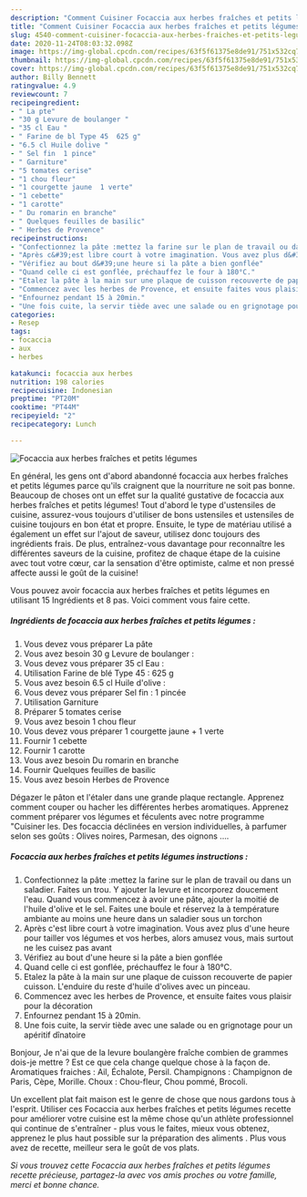 ```yaml
---
description: "Comment Cuisiner Focaccia aux herbes fraîches et petits légumes"
title: "Comment Cuisiner Focaccia aux herbes fraîches et petits légumes"
slug: 4540-comment-cuisiner-focaccia-aux-herbes-fraiches-et-petits-legumes
date: 2020-11-24T08:03:32.098Z
image: https://img-global.cpcdn.com/recipes/63f5f61375e8de91/751x532cq70/focaccia-aux-herbes-fraiches-et-petits-legumes-photo-principale-de-la-recette.jpg
thumbnail: https://img-global.cpcdn.com/recipes/63f5f61375e8de91/751x532cq70/focaccia-aux-herbes-fraiches-et-petits-legumes-photo-principale-de-la-recette.jpg
cover: https://img-global.cpcdn.com/recipes/63f5f61375e8de91/751x532cq70/focaccia-aux-herbes-fraiches-et-petits-legumes-photo-principale-de-la-recette.jpg
author: Billy Bennett
ratingvalue: 4.9
reviewcount: 7
recipeingredient:
- " La pte"
- "30 g Levure de boulanger "
- "35 cl Eau "
- " Farine de bl Type 45  625 g"
- "6.5 cl Huile dolive "
- " Sel fin  1 pince"
- " Garniture"
- "5 tomates cerise"
- "1 chou fleur"
- "1 courgette jaune  1 verte"
- "1 cebette"
- "1 carotte"
- " Du romarin en branche"
- " Quelques feuilles de basilic"
- " Herbes de Provence"
recipeinstructions:
- "Confectionnez la pâte :mettez la farine sur le plan de travail ou dans un saladier. Faites un trou. Y ajouter la levure et incorporez doucement l&#39;eau. Quand vous commencez à avoir une pâte, ajouter la moitié de l&#39;huile d&#39;olive et le sel. Faites une boule et réservez la à température ambiante au moins une heure dans un saladier sous un torchon"
- "Après c&#39;est libre court à votre imagination. Vous avez plus d&#39;une heure pour tailler vos légumes et vos herbes, alors amusez vous, mais surtout ne les cuisez pas avant"
- "Vérifiez au bout d&#39;une heure si la pâte a bien gonflée"
- "Quand celle ci est gonflée, préchauffez le four à 180°C."
- "Etalez la pâte à la main sur une plaque de cuisson recouverte de papier cuisson. L&#39;enduire du reste d&#39;huile d&#39;olives avec un pinceau."
- "Commencez avec les herbes de Provence, et ensuite faites vous plaisir pour la décoration"
- "Enfournez pendant 15 à 20min."
- "Une fois cuite, la servir tiède avec une salade ou en grignotage pour un apéritif dînatoire"
categories:
- Resep
tags:
- focaccia
- aux
- herbes

katakunci: focaccia aux herbes 
nutrition: 198 calories
recipecuisine: Indonesian
preptime: "PT20M"
cooktime: "PT44M"
recipeyield: "2"
recipecategory: Lunch

---
```



![Focaccia aux herbes fraîches et petits légumes](https://img-global.cpcdn.com/recipes/63f5f61375e8de91/751x532cq70/focaccia-aux-herbes-fraiches-et-petits-legumes-photo-principale-de-la-recette.jpg)

En général, les gens ont d'abord abandonné focaccia aux herbes fraîches et petits légumes parce qu'ils craignent que la nourriture ne soit pas bonne. Beaucoup de choses ont un effet sur la qualité gustative de focaccia aux herbes fraîches et petits légumes! Tout d'abord le type d'ustensiles de cuisine, assurez-vous toujours d'utiliser de bons ustensiles et ustensiles de cuisine toujours en bon état et propre. Ensuite, le type de matériau utilisé a également un effet sur l'ajout de saveur, utilisez donc toujours des ingrédients frais. De plus, entraînez-vous davantage pour reconnaître les différentes saveurs de la cuisine, profitez de chaque étape de la cuisine avec tout votre cœur, car la sensation d'être optimiste, calme et non pressé affecte aussi le goût de la cuisine!

<!--inarticleads1-->

Vous pouvez avoir focaccia aux herbes fraîches et petits légumes en utilisant 15 Ingrédients et 8 pas. Voici comment vous faire cette.

##### Ingrédients de focaccia aux herbes fraîches et petits légumes :

1. Vous devez vous préparer  La pâte
1. Vous avez besoin 30 g Levure de boulanger :
1. Vous devez vous préparer 35 cl Eau :
1. Utilisation  Farine de blé Type 45 : 625 g
1. Vous avez besoin 6.5 cl Huile d&#39;olive :
1. Vous devez vous préparer  Sel fin : 1 pincée
1. Utilisation  Garniture
1. Préparer 5 tomates cerise
1. Vous avez besoin 1 chou fleur
1. Vous devez vous préparer 1 courgette jaune + 1 verte
1. Fournir 1 cebette
1. Fournir 1 carotte
1. Vous avez besoin  Du romarin en branche
1. Fournir  Quelques feuilles de basilic
1. Vous avez besoin  Herbes de Provence


Dégazer le pâton et l&#39;étaler dans une grande plaque rectangle. Apprenez comment couper ou hacher les différentes herbes aromatiques. Apprenez comment préparer vos légumes et féculents avec notre programme &#34;Cuisiner les. Des focaccia déclinées en version individuelles, à parfumer selon ses goûts : Olives noires, Parmesan, des oignons …. 

<!--inarticleads2-->

##### Focaccia aux herbes fraîches et petits légumes instructions :

1. Confectionnez la pâte :mettez la farine sur le plan de travail ou dans un saladier. Faites un trou. Y ajouter la levure et incorporez doucement l&#39;eau. Quand vous commencez à avoir une pâte, ajouter la moitié de l&#39;huile d&#39;olive et le sel. Faites une boule et réservez la à température ambiante au moins une heure dans un saladier sous un torchon
1. Après c&#39;est libre court à votre imagination. Vous avez plus d&#39;une heure pour tailler vos légumes et vos herbes, alors amusez vous, mais surtout ne les cuisez pas avant
1. Vérifiez au bout d&#39;une heure si la pâte a bien gonflée
1. Quand celle ci est gonflée, préchauffez le four à 180°C.
1. Etalez la pâte à la main sur une plaque de cuisson recouverte de papier cuisson. L&#39;enduire du reste d&#39;huile d&#39;olives avec un pinceau.
1. Commencez avec les herbes de Provence, et ensuite faites vous plaisir pour la décoration
1. Enfournez pendant 15 à 20min.
1. Une fois cuite, la servir tiède avec une salade ou en grignotage pour un apéritif dînatoire


Bonjour, Je n&#39;ai que de la levure boulangère fraîche combien de grammes dois-je mettre ? Est ce que cela change quelque chose à la façon de. Aromatiques fraiches : Ail, Échalote, Persil. Champignons : Champignon de Paris, Cèpe, Morille. Choux : Chou-fleur, Chou pommé, Brocoli. 

<!--inarticleads1-->

<p>
Un excellent plat fait maison est le genre de chose que nous gardons tous à l'esprit. Utiliser ces Focaccia aux herbes fraîches et petits légumes recette pour améliorer votre cuisine est la même chose qu'un athlète professionnel qui continue de s'entraîner - plus vous le faites, mieux vous obtenez, apprenez le plus haut possible sur la préparation des aliments . Plus vous avez de recette, meilleur sera le goût de vos plats.
</p>

<p>
<i>Si vous trouvez cette Focaccia aux herbes fraîches et petits légumes recette précieuse, partagez-la avec vos amis proches ou votre famille, merci et bonne chance.</i>
</p>
